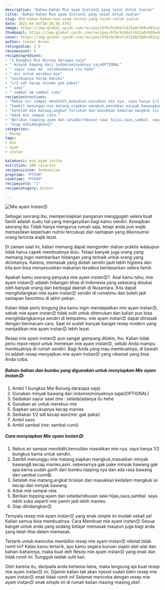 ```yaml
---
description: "Bahan-bahan Mie ayam Instan😊 yang lezat Untuk Jualan"
title: "Bahan-bahan Mie ayam Instan😊 yang lezat Untuk Jualan"
slug: 869-bahan-bahan-mie-ayam-instan-yang-lezat-untuk-jualan
date: 2021-04-03T16:36:45.476Z
image: https://img-global.cpcdn.com/recipes/6fbc9c60a7c632a0/680x482cq70/mie-ayam-instan😊-foto-resep-utama.jpg
thumbnail: https://img-global.cpcdn.com/recipes/6fbc9c60a7c632a0/680x482cq70/mie-ayam-instan😊-foto-resep-utama.jpg
cover: https://img-global.cpcdn.com/recipes/6fbc9c60a7c632a0/680x482cq70/mie-ayam-instan😊-foto-resep-utama.jpg
author: Connor Brown
ratingvalue: 3.9
reviewcount: 5
recipeingredient:
- "1 bungkus Mie Burung daraapa saja"
- " minyak bawang dari indomieminyaknya sajaOPTIONAL"
- " sayur sawi me  seladaadanya itu hehe"
- " air untuk merebus mie"
- "secukupnya kecap manies"
- "1/2 sdt kecap asinme gak pakai"
- " saos"
- " sambal me sambal cumi"
recipeinstructions:
- "Rebus air sampai mendidih,kemudian masukkan mie nya. saya hanya 1/2 bungkus karna untuk sendiri."
- "Sambil menunggu mie matang,siapkan mangkuk,masukkan minyak bawang&amp; kecap manies,asin. sebenarnya gak pake minyak bawang gak apa karna sudah gurih dari bumbu topping nya dan ada rasa bawang dari sambal cumi😄."
- "Setelah mie matang,angkat tiriskan dan masukkan kedalam mangkuk isi kecap dan minyak bawang."
- "Aduk mie sampai rata."
- "Berikan topping ayam dan selada/rebusan sawi hijau,saus,sambal. saya lebih suka seperti mie yamin jadi lebih manies."
- "Siap dihidangkan😊"
categories:
- Resep
tags:
- mie
- ayam
- instan

katakunci: mie ayam instan 
nutrition: 200 calories
recipecuisine: Indonesian
preptime: "PT33M"
cooktime: "PT45M"
recipeyield: "1"
recipecategory: Dinner

---
```



![Mie ayam Instan😊](https://img-global.cpcdn.com/recipes/6fbc9c60a7c632a0/680x482cq70/mie-ayam-instan😊-foto-resep-utama.jpg)

Sebagai seorang ibu, mempersiapkan panganan menggugah selera buat famili adalah suatu hal yang mengasyikan bagi kamu sendiri. Kewajiban seorang ibu Tidak hanya mengurus rumah saja, tetapi anda pun wajib memastikan keperluan nutrisi tercukupi dan santapan yang dikonsumsi orang tercinta wajib lezat.

Di zaman  saat ini, kalian memang dapat mengorder olahan praktis walaupun tidak harus capek membuatnya dulu. Tetapi banyak juga orang yang memang ingin memberikan hidangan yang terbaik untuk orang yang dicintainya. Karena, memasak yang diolah sendiri jauh lebih higienis dan kita pun bisa menyesuaikan makanan tersebut berdasarkan selera famili. 



Apakah kamu seorang penyuka mie ayam instan😊?. Asal kamu tahu, mie ayam instan😊 adalah hidangan khas di Indonesia yang sekarang disukai oleh banyak orang dari berbagai daerah di Nusantara. Kita dapat menghidangkan mie ayam instan😊 sendiri di rumahmu dan boleh jadi santapan favoritmu di akhir pekan.

Kalian tidak perlu bingung jika kamu ingin mendapatkan mie ayam instan😊, sebab mie ayam instan😊 tidak sulit untuk ditemukan dan kalian pun bisa menghidangkannya sendiri di tempatmu. mie ayam instan😊 dapat dimasak dengan bermacam cara. Saat ini sudah banyak banget resep modern yang menjadikan mie ayam instan😊 lebih lezat.

Resep mie ayam instan😊 pun sangat gampang dibikin, lho. Kalian tidak perlu repot-repot untuk memesan mie ayam instan😊, sebab Anda mampu membuatnya di rumah sendiri. Bagi Anda yang mau membuatnya, di bawah ini adalah resep menyajikan mie ayam instan😊 yang nikamat yang bisa Anda coba.

<!--inarticleads1-->

##### Bahan-bahan dan bumbu yang digunakan untuk menyiapkan Mie ayam Instan😊:

1. Ambil 1 bungkus Mie Burung dara(apa saja)
1. Gunakan  minyak bawang dari indomie(minyaknya saja)(OPTIONAL)
1. Sediakan  sayur sawi (me : selada)adanya itu hehe
1. Gunakan  air untuk merebus mie
1. Siapkan secukupnya kecap manies
1. Sediakan 1/2 sdt kecap asin(me: gak pakai)
1. Ambil  saos
1. Ambil  sambal (me: sambal cumi)




<!--inarticleads2-->

##### Cara menyiapkan Mie ayam Instan😊:

1. Rebus air sampai mendidih,kemudian masukkan mie nya. saya hanya 1/2 bungkus karna untuk sendiri.
1. Sambil menunggu mie matang,siapkan mangkuk,masukkan minyak bawang&amp; kecap manies,asin. sebenarnya gak pake minyak bawang gak apa karna sudah gurih dari bumbu topping nya dan ada rasa bawang dari sambal cumi😄.
1. Setelah mie matang,angkat tiriskan dan masukkan kedalam mangkuk isi kecap dan minyak bawang.
1. Aduk mie sampai rata.
1. Berikan topping ayam dan selada/rebusan sawi hijau,saus,sambal. saya lebih suka seperti mie yamin jadi lebih manies.
1. Siap dihidangkan😊




Ternyata resep mie ayam instan😊 yang enak simple ini mudah sekali ya! Kalian semua bisa membuatnya. Cara Membuat mie ayam instan😊 Sesuai banget untuk anda yang sedang belajar memasak maupun juga bagi anda yang telah lihai dalam memasak.

Tertarik untuk mencoba membikin resep mie ayam instan😊 nikmat tidak rumit ini? Kalau kamu tertarik, ayo kamu segera buruan siapin alat-alat dan bahan-bahannya, maka buat deh Resep mie ayam instan😊 yang enak dan tidak rumit ini. Sungguh taidak sulit kan. 

Oleh karena itu, daripada anda berlama-lama, maka langsung aja buat resep mie ayam instan😊 ini. Dijamin kalian tak akan nyesel sudah bikin resep mie ayam instan😊 enak tidak rumit ini! Selamat mencoba dengan resep mie ayam instan😊 enak simple ini di rumah kalian masing-masing,oke!.


